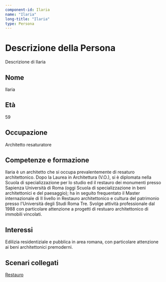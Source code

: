 ```yaml
---
component-id: Ilaria
name: "Ilaria"
long-title: "Ilaria"
type: Persona
---
```


# Descrizione della Persona

Descrizione di Ilaria

## Nome
Ilaria

## Età
59

## Occupazione
Architetto resaturatore

## Competenze e formazione
Ilaria è un architetto che si occupa prevalentemente di resaturo architettonico. Dopo la Laurea in Architettura (V.O.), si è diplomata nella Scuola di specializzazione per lo studio ed il restauro dei monumenti presso Sapienza Università di Roma (oggi Scuola di specializzazione in beni architettonici e del paesaggio); ha in seguito frequentato il Master internazionale di II livello in Restauro architettonico e cultura del patrimonio presso l'Università degli Studi Roma Tre. Svolge attività professionale dal 1988 con particolare attenzione a progetti di restuaro architettonico di immobili vincolati.

## Interessi
Edilizia residentiziale e pubblica in area romana, con particolare attenzione ai beni architettonici premoderni.

## Scenari collegati
[Restauro](https://github.com/read-project/stories/blob/main/Scenario/Restauro.md)
